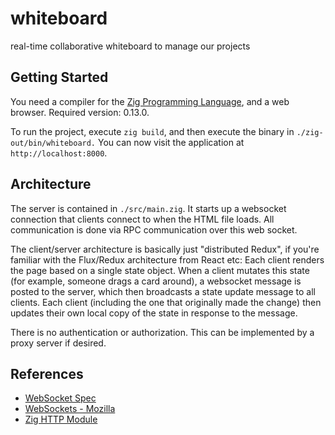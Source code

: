 # whiteboard

real-time collaborative whiteboard to manage our projects

## Getting Started

You need a compiler for the [Zig Programming Language](https://github.com/ziglang/zig/releases), and
a web browser. Required version: 0.13.0.

To run the project, execute `zig build`, and then execute the binary in `./zig-out/bin/whiteboard.`
You can now visit the application at `http://localhost:8000`.

## Architecture

The server is contained in `./src/main.zig`. It starts up a websocket connection that clients
connect to when the HTML file loads. All communication is done via RPC communication over this web
socket.

The client/server architecture is basically just "distributed Redux", if you're familiar with the
Flux/Redux architecture from React etc: Each client renders the page based on a single state object.
When a client mutates this state (for example, someone drags a card around), a websocket message is
posted to the server, which then broadcasts a state update message to all clients. Each client
(including the one that originally made the change) then updates their own local copy of the state
in response to the message.

There is no authentication or authorization. This can be implemented by a proxy server if desired.

## References

- [WebSocket Spec](https://www.rfc-editor.org/rfc/rfc6455)
- [WebSockets - Mozilla](https://developer.mozilla.org/en-US/docs/Web/API/WebSockets_API/Writing_WebSocket_servers)
- [Zig HTTP Module](https://ziglang.org/documentation/master/std/#std.http)
